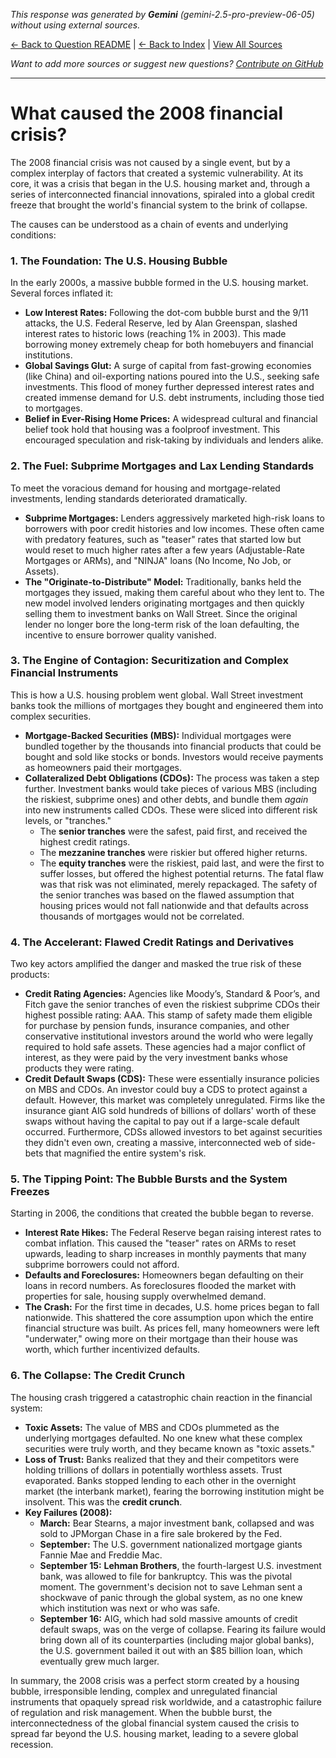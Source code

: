 <!-- 
Generated by: gemini
Model: gemini-2.5-pro-preview-06-05
Prompt type: default
Generated at: 2025-06-12T20:11:34.289030
-->

*This response was generated by **Gemini** (gemini-2.5-pro-preview-06-05) without using external sources.*

[← Back to Question README](README.md) | [← Back to Index](../README.md) | [View All Sources](../allsources.md)

*Want to add more sources or suggest new questions? [Contribute on GitHub](https://github.com/justinwest/SuggestedSources)*

---

# What caused the 2008 financial crisis?

The 2008 financial crisis was not caused by a single event, but by a complex interplay of factors that created a systemic vulnerability. At its core, it was a crisis that began in the U.S. housing market and, through a series of interconnected financial innovations, spiraled into a global credit freeze that brought the world's financial system to the brink of collapse.

The causes can be understood as a chain of events and underlying conditions:

### 1. The Foundation: The U.S. Housing Bubble

In the early 2000s, a massive bubble formed in the U.S. housing market. Several forces inflated it:

*   **Low Interest Rates:** Following the dot-com bubble burst and the 9/11 attacks, the U.S. Federal Reserve, led by Alan Greenspan, slashed interest rates to historic lows (reaching 1% in 2003). This made borrowing money extremely cheap for both homebuyers and financial institutions.
*   **Global Savings Glut:** A surge of capital from fast-growing economies (like China) and oil-exporting nations poured into the U.S., seeking safe investments. This flood of money further depressed interest rates and created immense demand for U.S. debt instruments, including those tied to mortgages.
*   **Belief in Ever-Rising Home Prices:** A widespread cultural and financial belief took hold that housing was a foolproof investment. This encouraged speculation and risk-taking by individuals and lenders alike.

### 2. The Fuel: Subprime Mortgages and Lax Lending Standards

To meet the voracious demand for housing and mortgage-related investments, lending standards deteriorated dramatically.

*   **Subprime Mortgages:** Lenders aggressively marketed high-risk loans to borrowers with poor credit histories and low incomes. These often came with predatory features, such as "teaser" rates that started low but would reset to much higher rates after a few years (Adjustable-Rate Mortgages or ARMs), and "NINJA" loans (No Income, No Job, or Assets).
*   **The "Originate-to-Distribute" Model:** Traditionally, banks held the mortgages they issued, making them careful about who they lent to. The new model involved lenders originating mortgages and then quickly selling them to investment banks on Wall Street. Since the original lender no longer bore the long-term risk of the loan defaulting, the incentive to ensure borrower quality vanished.

### 3. The Engine of Contagion: Securitization and Complex Financial Instruments

This is how a U.S. housing problem went global. Wall Street investment banks took the millions of mortgages they bought and engineered them into complex securities.

*   **Mortgage-Backed Securities (MBS):** Individual mortgages were bundled together by the thousands into financial products that could be bought and sold like stocks or bonds. Investors would receive payments as homeowners paid their mortgages.
*   **Collateralized Debt Obligations (CDOs):** The process was taken a step further. Investment banks would take pieces of various MBS (including the riskiest, subprime ones) and other debts, and bundle them *again* into new instruments called CDOs. These were sliced into different risk levels, or "tranches."
    *   The **senior tranches** were the safest, paid first, and received the highest credit ratings.
    *   The **mezzanine tranches** were riskier but offered higher returns.
    *   The **equity tranches** were the riskiest, paid last, and were the first to suffer losses, but offered the highest potential returns.
    The fatal flaw was that risk was not eliminated, merely repackaged. The safety of the senior tranches was based on the flawed assumption that housing prices would not fall nationwide and that defaults across thousands of mortgages would not be correlated.

### 4. The Accelerant: Flawed Credit Ratings and Derivatives

Two key actors amplified the danger and masked the true risk of these products:

*   **Credit Rating Agencies:** Agencies like Moody’s, Standard & Poor’s, and Fitch gave the senior tranches of even the riskiest subprime CDOs their highest possible rating: AAA. This stamp of safety made them eligible for purchase by pension funds, insurance companies, and other conservative institutional investors around the world who were legally required to hold safe assets. These agencies had a major conflict of interest, as they were paid by the very investment banks whose products they were rating.
*   **Credit Default Swaps (CDS):** These were essentially insurance policies on MBS and CDOs. An investor could buy a CDS to protect against a default. However, this market was completely unregulated. Firms like the insurance giant AIG sold hundreds of billions of dollars' worth of these swaps without having the capital to pay out if a large-scale default occurred. Furthermore, CDSs allowed investors to bet against securities they didn't even own, creating a massive, interconnected web of side-bets that magnified the entire system's risk.

### 5. The Tipping Point: The Bubble Bursts and the System Freezes

Starting in 2006, the conditions that created the bubble began to reverse.

*   **Interest Rate Hikes:** The Federal Reserve began raising interest rates to combat inflation. This caused the "teaser" rates on ARMs to reset upwards, leading to sharp increases in monthly payments that many subprime borrowers could not afford.
*   **Defaults and Foreclosures:** Homeowners began defaulting on their loans in record numbers. As foreclosures flooded the market with properties for sale, housing supply overwhelmed demand.
*   **The Crash:** For the first time in decades, U.S. home prices began to fall nationwide. This shattered the core assumption upon which the entire financial structure was built. As prices fell, many homeowners were left "underwater," owing more on their mortgage than their house was worth, which further incentivized defaults.

### 6. The Collapse: The Credit Crunch

The housing crash triggered a catastrophic chain reaction in the financial system:

*   **Toxic Assets:** The value of MBS and CDOs plummeted as the underlying mortgages defaulted. No one knew what these complex securities were truly worth, and they became known as "toxic assets."
*   **Loss of Trust:** Banks realized that they and their competitors were holding trillions of dollars in potentially worthless assets. Trust evaporated. Banks stopped lending to each other in the overnight market (the interbank market), fearing the borrowing institution might be insolvent. This was the **credit crunch**.
*   **Key Failures (2008):**
    *   **March:** Bear Stearns, a major investment bank, collapsed and was sold to JPMorgan Chase in a fire sale brokered by the Fed.
    *   **September:** The U.S. government nationalized mortgage giants Fannie Mae and Freddie Mac.
    *   **September 15:** **Lehman Brothers**, the fourth-largest U.S. investment bank, was allowed to file for bankruptcy. This was the pivotal moment. The government's decision not to save Lehman sent a shockwave of panic through the global system, as no one knew which institution was next or who was safe.
    *   **September 16:** AIG, which had sold massive amounts of credit default swaps, was on the verge of collapse. Fearing its failure would bring down all of its counterparties (including major global banks), the U.S. government bailed it out with an $85 billion loan, which eventually grew much larger.

In summary, the 2008 crisis was a perfect storm created by a housing bubble, irresponsible lending, complex and unregulated financial instruments that opaquely spread risk worldwide, and a catastrophic failure of regulation and risk management. When the bubble burst, the interconnectedness of the global financial system caused the crisis to spread far beyond the U.S. housing market, leading to a severe global recession.